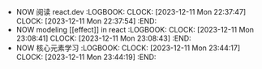 - NOW 阅读 react.dev
  :LOGBOOK:
  CLOCK: [2023-12-11 Mon 22:37:47]
  CLOCK: [2023-12-11 Mon 22:37:54]
  :END:
- NOW modeling [[effect]] in react
  :LOGBOOK:
  CLOCK: [2023-12-11 Mon 23:08:41]
  CLOCK: [2023-12-11 Mon 23:08:43]
  :END:
- NOW  核心元素学习
  :LOGBOOK:
  CLOCK: [2023-12-11 Mon 23:44:17]
  CLOCK: [2023-12-11 Mon 23:44:19]
  :END: